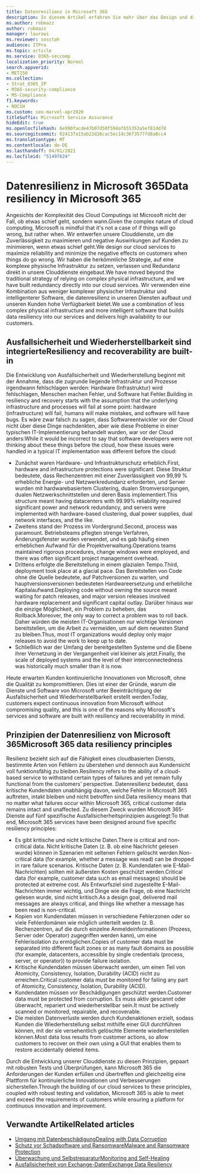 ```yaml
---
title: Datenresilienz in Microsoft 365
description: In diesem Artikel erfahren Sie mehr über das Design und die Prinzipien der Datenresilienz und -wiederherstellung in Microsoft 365.
ms.author: robmazz
author: robmazz
manager: laurawi
ms.reviewer: sosstah
audience: ITPro
ms.topic: article
ms.service: O365-seccomp
localization_priority: Normal
search.appverid:
- MET150
ms.collection:
- Strat_O365_IP
- M365-security-compliance
- MS-Compliance
f1.keywords:
- NOCSH
ms.custom: seo-marvel-apr2020
titleSuffix: Microsoft Service Assurance
hideEdit: true
ms.openlocfilehash: 6e990facde47b07d50f594afb55353a5ef81dd78
ms.sourcegitcommit: 024137a15ab23d26cac5ec14c36f3577fd8a0cc4
ms.translationtype: MT
ms.contentlocale: de-DE
ms.lasthandoff: 04/01/2021
ms.locfileid: "51497624"
---
```

# <a name="data-resiliency-in-microsoft-365"></a><span data-ttu-id="8eff0-103">Datenresilienz in Microsoft 365</span><span class="sxs-lookup"><span data-stu-id="8eff0-103">Data resiliency in Microsoft 365</span></span>

<span data-ttu-id="8eff0-104">Angesichts der Komplexität des Cloud Computings ist Microsoft nicht der Fall, ob etwas schief geht, sondern wann.</span><span class="sxs-lookup"><span data-stu-id="8eff0-104">Given the complex nature of cloud computing, Microsoft is mindful that it's not a case of if things will go wrong, but rather when.</span></span> <span data-ttu-id="8eff0-105">Wir entwerfen unsere Clouddienste, um die Zuverlässigkeit zu maximieren und negative Auswirkungen auf Kunden zu minimieren, wenn etwas schief geht.</span><span class="sxs-lookup"><span data-stu-id="8eff0-105">We design our cloud services to maximize reliability and minimize the negative effects on customers when things do go wrong.</span></span> <span data-ttu-id="8eff0-106">Wir haben die herkömmliche Strategie, auf eine komplexe physische Infrastruktur zu setzen, verlassen und Redundanz direkt in unsere Clouddienste eingebaut.</span><span class="sxs-lookup"><span data-stu-id="8eff0-106">We have moved beyond the traditional strategy of relying on complex physical infrastructure, and we have built redundancy directly into our cloud services.</span></span> <span data-ttu-id="8eff0-107">Wir verwenden eine Kombination aus weniger komplexer physischer Infrastruktur und intelligenterer Software, die datenresilienz in unseren Diensten aufbaut und unseren Kunden hohe Verfügbarkeit bietet.</span><span class="sxs-lookup"><span data-stu-id="8eff0-107">We use a combination of less complex physical infrastructure and more intelligent software that builds data resiliency into our services and delivers high availability to our customers.</span></span>

## <a name="resiliency-and-recoverability-are-built-in"></a><span data-ttu-id="8eff0-108">Ausfallsicherheit und Wiederherstellbarkeit sind integrierte</span><span class="sxs-lookup"><span data-stu-id="8eff0-108">Resiliency and recoverability are built-in</span></span>

<span data-ttu-id="8eff0-109">Die Entwicklung von Ausfallsicherheit und Wiederherstellung beginnt mit der Annahme, dass die zugrunde liegende Infrastruktur und Prozesse irgendwann fehlschlagen werden: Hardware (Infrastruktur) wird fehlschlagen, Menschen machen Fehler, und Software hat Fehler.</span><span class="sxs-lookup"><span data-stu-id="8eff0-109">Building in resiliency and recovery starts with the assumption that the underlying infrastructure and processes will fail at some point: hardware (infrastructure) will fail, humans will make mistakes, and software will have bugs.</span></span> <span data-ttu-id="8eff0-110">Es wäre zwar falsch zu sagen, dass Softwareentwickler vor der Cloud nicht über diese Dinge nachdenkten, aber wie diese Probleme in einer typischen IT-Implementierung behandelt wurden, war vor der Cloud anders:</span><span class="sxs-lookup"><span data-stu-id="8eff0-110">While it would be incorrect to say that software developers were not thinking about these things before the cloud, how these issues were handled in a typical IT implementation was different before the cloud:</span></span>

- <span data-ttu-id="8eff0-111">Zunächst waren Hardware- und Infrastrukturschutz erheblich.</span><span class="sxs-lookup"><span data-stu-id="8eff0-111">First, hardware and infrastructure protections were significant.</span></span> <span data-ttu-id="8eff0-112">Diese Struktur bedeutete, dass Rechenzentren mit einer Zuverlässigkeit von 99,99 % erhebliche Energie- und Netzwerkredundanz erforderten, und Server wurden mit hardwarebasiertem Clustering, dualen Stromversorgungen, dualen Netzwerkschnittstellen und deren Basis implementiert.</span><span class="sxs-lookup"><span data-stu-id="8eff0-112">This structure meant having datacenters with 99.99% reliability required significant power and network redundancy, and servers were implemented with hardware-based clustering, dual power supplies, dual network interfaces, and the like.</span></span>
- <span data-ttu-id="8eff0-113">Zweitens stand der Prozess im Vordergrund.</span><span class="sxs-lookup"><span data-stu-id="8eff0-113">Second, process was paramount.</span></span> <span data-ttu-id="8eff0-114">Betriebsteams pflegten strenge Verfahren, Änderungsfenster wurden verwendet, und es gab häufig einen erheblichen Aufwand für die Projektverwaltung.</span><span class="sxs-lookup"><span data-stu-id="8eff0-114">Operations teams maintained rigorous procedures, change windows were employed, and there was often significant project management overhead.</span></span>
- <span data-ttu-id="8eff0-115">Drittens erfolgte die Bereitstellung in einem glazialen Tempo.</span><span class="sxs-lookup"><span data-stu-id="8eff0-115">Third, deployment took place at a glacial pace.</span></span> <span data-ttu-id="8eff0-116">Das Bereitstellen von Code ohne die Quelle bedeutete, auf Patchversionen zu warten, und hauptversionsversionen bedeuteten Hardwareersetzung und erhebliche Kapitalaufwand.</span><span class="sxs-lookup"><span data-stu-id="8eff0-116">Deploying code without owning the source meant waiting for patch releases, and major version releases involved hardware replacement and significant capital outlay.</span></span> <span data-ttu-id="8eff0-117">Darüber hinaus war die einzige Möglichkeit, ein Problem zu beheben, das Rollback.</span><span class="sxs-lookup"><span data-stu-id="8eff0-117">Moreover, the only way to correct a problem was to roll back.</span></span> <span data-ttu-id="8eff0-118">Daher würden die meisten IT-Organisationen nur wichtige Versionen bereitstellen, um die Arbeit zu vermeiden, um auf dem neuesten Stand zu bleiben.</span><span class="sxs-lookup"><span data-stu-id="8eff0-118">Thus, most IT organizations would deploy only major releases to avoid the work to keep up to date.</span></span>
- <span data-ttu-id="8eff0-119">Schließlich war der Umfang der bereitgestellten Systeme und die Ebene ihrer Vernetzung in der Vergangenheit viel kleiner als jetzt.</span><span class="sxs-lookup"><span data-stu-id="8eff0-119">Finally, the scale of deployed systems and the level of their interconnectedness was historically much smaller than it is now.</span></span>

<span data-ttu-id="8eff0-120">Heute erwarten Kunden kontinuierliche Innovationen von Microsoft, ohne die Qualität zu kompromittieren. Dies ist einer der Gründe, warum die Dienste und Software von Microsoft unter Beeinträchtigung der Ausfallsicherheit und Wiederherstellbarkeit erstellt werden.</span><span class="sxs-lookup"><span data-stu-id="8eff0-120">Today, customers expect continuous innovation from Microsoft without compromising quality, and this is one of the reasons why Microsoft's services and software are built with resiliency and recoverability in mind.</span></span>

## <a name="microsoft-365-data-resiliency-principles"></a><span data-ttu-id="8eff0-121">Prinzipien der Datenresilienz von Microsoft 365</span><span class="sxs-lookup"><span data-stu-id="8eff0-121">Microsoft 365 data resiliency principles</span></span>

<span data-ttu-id="8eff0-122">Resilienz bezieht sich auf die Fähigkeit eines cloudbasierten Diensts, bestimmte Arten von Fehlern zu überstehen und dennoch aus Kundensicht voll funktionsfähig zu bleiben.</span><span class="sxs-lookup"><span data-stu-id="8eff0-122">Resiliency refers to the ability of a cloud-based service to withstand certain types of failures and yet remain fully functional from the customers' perspective.</span></span> <span data-ttu-id="8eff0-123">Datenresilienz bedeutet, dass kritische Kundendaten unabhängig davon, welche Fehler in Microsoft 365 auftreten, intakt bleiben und nicht betroffen sind.</span><span class="sxs-lookup"><span data-stu-id="8eff0-123">Data resiliency means that no matter what failures occur within Microsoft 365, critical customer data remains intact and unaffected.</span></span> <span data-ttu-id="8eff0-124">Zu diesem Zweck wurden Microsoft 365-Dienste auf fünf spezifische Ausfallsicherheitsprinzipien ausgelegt:</span><span class="sxs-lookup"><span data-stu-id="8eff0-124">To that end, Microsoft 365 services have been designed around five specific resiliency principles:</span></span>

- <span data-ttu-id="8eff0-125">Es gibt kritische und nicht kritische Daten.</span><span class="sxs-lookup"><span data-stu-id="8eff0-125">There is critical and non-critical data.</span></span> <span data-ttu-id="8eff0-126">Nicht kritische Daten (z. B. ob eine Nachricht gelesen wurde) können in Szenarien mit seltenen Fehlern gelöscht werden.</span><span class="sxs-lookup"><span data-stu-id="8eff0-126">Non-critical data (for example, whether a message was read) can be dropped in rare failure scenarios.</span></span> <span data-ttu-id="8eff0-127">Kritische Daten (z. B. Kundendaten wie E-Mail-Nachrichten) sollten mit äußersten Kosten geschützt werden.</span><span class="sxs-lookup"><span data-stu-id="8eff0-127">Critical data (for example, customer data such as email messages) should be protected at extreme cost.</span></span> <span data-ttu-id="8eff0-128">Als Entwurfsziel sind zugestellte E-Mail-Nachrichten immer wichtig, und Dinge wie die Frage, ob eine Nachricht gelesen wurde, sind nicht kritisch.</span><span class="sxs-lookup"><span data-stu-id="8eff0-128">As a design goal, delivered mail messages are always critical, and things like whether a message has been read is non-critical.</span></span>
- <span data-ttu-id="8eff0-129">Kopien von Kundendaten müssen in verschiedene Fehlerzonen oder so viele Fehlerdomänen wie möglich unterteilt werden (z. B. Rechenzentren, auf die durch einzelne Anmeldeinformationen (Prozess, Server oder Operator) zugegriffen werden kann), um eine Fehlerisolation zu ermöglichen.</span><span class="sxs-lookup"><span data-stu-id="8eff0-129">Copies of customer data must be separated into different fault zones or as many fault domains as possible (for example, datacenters, accessible by single credentials (process, server, or operator)) to provide failure isolation.</span></span> 
- <span data-ttu-id="8eff0-130">Kritische Kundendaten müssen überwacht werden, um einen Teil von Atomicity, Consistency, Isolation, Durability (ACID) nicht zu erreichen.</span><span class="sxs-lookup"><span data-stu-id="8eff0-130">Critical customer data must be monitored for failing any part of Atomicity, Consistency, Isolation, Durability (ACID).</span></span>
- <span data-ttu-id="8eff0-131">Kundendaten müssen vor Beschädigungen geschützt werden.</span><span class="sxs-lookup"><span data-stu-id="8eff0-131">Customer data must be protected from corruption.</span></span> <span data-ttu-id="8eff0-132">Es muss aktiv gescannt oder überwacht, repariert und wiederherstellbar sein.</span><span class="sxs-lookup"><span data-stu-id="8eff0-132">It must be actively scanned or monitored, repairable, and recoverable.</span></span>
- <span data-ttu-id="8eff0-133">Die meisten Datenverluste werden durch Kundenaktionen erzielt, sodass Kunden die Wiederherstellung selbst mithilfe einer GUI durchführen können, mit der sie versehentlich gelöschte Elemente wiederherstellen können.</span><span class="sxs-lookup"><span data-stu-id="8eff0-133">Most data loss results from customer actions, so allow customers to recover on their own using a GUI that enables them to restore accidentally deleted items.</span></span>

<span data-ttu-id="8eff0-134">Durch die Entwicklung unserer Clouddienste zu diesen Prinzipien, gepaart mit robusten Tests und Überprüfungen, kann Microsoft 365 die Anforderungen der Kunden erfüllen und übertreffen und gleichzeitig eine Plattform für kontinuierliche Innovationen und Verbesserungen sicherstellen.</span><span class="sxs-lookup"><span data-stu-id="8eff0-134">Through the building of our cloud services to these principles, coupled with robust testing and validation, Microsoft 365 is able to meet and exceed the requirements of customers while ensuring a platform for continuous innovation and improvement.</span></span>

## <a name="related-articles"></a><span data-ttu-id="8eff0-135">Verwandte Artikel</span><span class="sxs-lookup"><span data-stu-id="8eff0-135">Related articles</span></span>

- [<span data-ttu-id="8eff0-136">Umgang mit Datenbeschädigung</span><span class="sxs-lookup"><span data-stu-id="8eff0-136">Dealing with Data Corruption</span></span>](assurance-dealing-with-data-corruption.md)
- [<span data-ttu-id="8eff0-137">Schutz vor Schadsoftware und Ransomware</span><span class="sxs-lookup"><span data-stu-id="8eff0-137">Malware and Ransomware Protection</span></span>](assurance-malware-and-ransomware-protection.md)
- [<span data-ttu-id="8eff0-138">Überwachung und Selbstreparatur</span><span class="sxs-lookup"><span data-stu-id="8eff0-138">Monitoring and Self-Healing</span></span>](assurance-monitoring-and-self-healing.md)
- [<span data-ttu-id="8eff0-139">Ausfallsicherheit von Exchange-Daten</span><span class="sxs-lookup"><span data-stu-id="8eff0-139">Exchange Data Resiliency</span></span>](assurance-exchange-data-resiliency.md)
